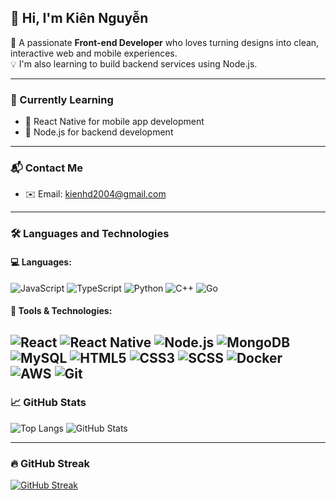 ## 👋 Hi, I'm Kiên Nguyễn

🎯 A passionate **Front-end Developer** who loves turning designs into clean, interactive web and mobile experiences.  
💡 I'm also learning to build backend services using Node.js.

---

### 🌱 Currently Learning

- 📱 React Native for mobile app development  
- 🧠 Node.js for backend development

---

### 📬 Contact Me

- ✉️ Email: [kienhd2004@gmail.com](mailto:kienhd2004@gmail.com)

---

### 🛠 Languages and Technologies

#### 💻 Languages:
![JavaScript](https://img.shields.io/badge/-JavaScript-black?style=flat-square&logo=javascript)
![TypeScript](https://img.shields.io/badge/-TypeScript-black?style=flat-square&logo=typescript)
![Python](https://img.shields.io/badge/-Python-black?style=flat-square&logo=python)
![C++](https://img.shields.io/badge/-C++-black?style=flat-square&logo=cplusplus)
![Go](https://img.shields.io/badge/-Go-black?style=flat-square&logo=go)

#### 🧰 Tools & Technologies:
![React](https://img.shields.io/badge/-React-black?style=flat-square&logo=react)
![React Native](https://img.shields.io/badge/-React%20Native-black?style=flat-square&logo=react)
![Node.js](https://img.shields.io/badge/-Node.js-black?style=flat-square&logo=node.js)
![MongoDB](https://img.shields.io/badge/-MongoDB-black?style=flat-square&logo=mongodb)
![MySQL](https://img.shields.io/badge/-MySQL-black?style=flat-square&logo=mysql)
![HTML5](https://img.shields.io/badge/-HTML5-black?style=flat-square&logo=html5)
![CSS3](https://img.shields.io/badge/-CSS3-black?style=flat-square&logo=css3)
![SCSS](https://img.shields.io/badge/-SCSS-black?style=flat-square&logo=sass)
![Docker](https://img.shields.io/badge/-Docker-black?style=flat-square&logo=docker)
![AWS](https://img.shields.io/badge/-AWS-black?style=flat-square&logo=amazonaws)
![Git](https://img.shields.io/badge/-Git-black?style=flat-square&logo=git)
---

### 📈 GitHub Stats

![Top Langs](https://github-readme-stats.vercel.app/api/top-langs/?username=ndkienhd2004&layout=compact&theme=default)
![GitHub Stats](https://github-readme-stats.vercel.app/api?username=ndkienhd2004&show_icons=true&theme=default)

---

### 🔥 GitHub Streak

[![GitHub Streak](https://github-readme-streak-stats.herokuapp.com?user=ndkienhd2004&theme=default)](https://git.io/streak-stats)


